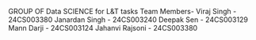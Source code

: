 GROUP OF Data SCIENCE for L&T tasks
Team Members-
Viraj Singh - 24CS003380
Janardan Singh - 24CS003240
Deepak Sen - 24CS003129
Mann Darji - 24CS003124
Jahanvi Rajsoni - 24CS003380
